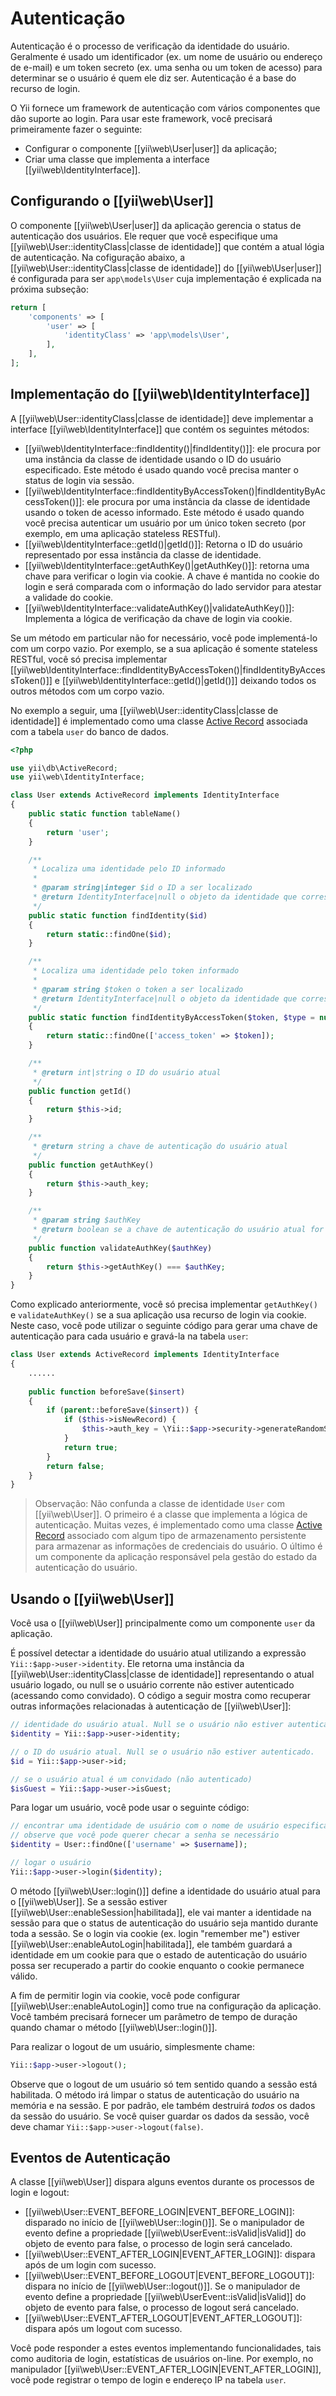 Autenticação
==============

Autenticação é o processo de verificação da identidade do usuário. Geralmente é usado um identificador (ex. um nome de usuário ou endereço de e-mail) e um token secreto (ex. uma senha ou um token de acesso) para determinar se o usuário é quem ele diz ser. Autenticação é a base do recurso de login.

O Yii fornece um framework de autenticação com vários componentes que dão suporte ao login. Para usar este framework, você precisará primeiramente fazer o seguinte:
 
* Configurar o componente [[yii\web\User|user]] da aplicação;
* Criar uma classe que implementa a interface [[yii\web\IdentityInterface]].


## Configurando o [[yii\web\User]] <span id="configuring-user"></span>

O componente [[yii\web\User|user]] da aplicação gerencia o status de autenticação dos usuários. Ele requer que você especifique uma [[yii\web\User::identityClass|classe de identidade]] que contém a atual lógia de autenticação.
Na cofiguração abaixo, a [[yii\web\User::identityClass|classe de identidade]] do
[[yii\web\User|user]] é configurada para ser `app\models\User` cuja implementação é explicada na próxima subseção:
  
```php
return [
    'components' => [
        'user' => [
            'identityClass' => 'app\models\User',
        ],
    ],
];
```


## Implementação do [[yii\web\IdentityInterface]] <span id="implementing-identity"></span>

A [[yii\web\User::identityClass|classe de identidade]] deve implementar a interface [[yii\web\IdentityInterface]] que contém os seguintes métodos:

* [[yii\web\IdentityInterface::findIdentity()|findIdentity()]]: ele procura por uma instância da classe de identidade usando o ID do usuário especificado. Este método é usado quando você precisa manter o status de login via sessão.
* [[yii\web\IdentityInterface::findIdentityByAccessToken()|findIdentityByAccessToken()]]: ele procura por uma instância da classe de identidade usando o token de acesso informado. Este método é usado quando você precisa autenticar um usuário por um único token secreto (por exemplo, em uma aplicação stateless RESTful).
* [[yii\web\IdentityInterface::getId()|getId()]]: Retorna o ID do usuário representado por essa instância da classe de identidade.
* [[yii\web\IdentityInterface::getAuthKey()|getAuthKey()]]: retorna uma chave para verificar o login via cookie. A chave é mantida no cookie do login e será comparada com o informação do lado servidor para atestar a validade do cookie.
* [[yii\web\IdentityInterface::validateAuthKey()|validateAuthKey()]]: Implementa a lógica de verificação da chave de login via cookie.

Se um método em particular não for necessário, você pode implementá-lo com um corpo vazio. Por exemplo, se a sua aplicação é somente stateless RESTful, você só precisa implementar [[yii\web\IdentityInterface::findIdentityByAccessToken()|findIdentityByAccessToken()]]
e [[yii\web\IdentityInterface::getId()|getId()]] deixando todos os outros métodos com um corpo vazio.

No exemplo a seguir, uma [[yii\web\User::identityClass|classe de identidade]] é implementado como uma classe [Active Record](db-active-record.md) associada com a tabela `user` do banco de dados.

```php
<?php

use yii\db\ActiveRecord;
use yii\web\IdentityInterface;

class User extends ActiveRecord implements IdentityInterface
{
    public static function tableName()
    {
        return 'user';
    }

    /**
     * Localiza uma identidade pelo ID informado
     *
     * @param string|integer $id o ID a ser localizado
     * @return IdentityInterface|null o objeto da identidade que corresponde ao ID informado
     */
    public static function findIdentity($id)
    {
        return static::findOne($id);
    }

    /**
     * Localiza uma identidade pelo token informado
     *
     * @param string $token o token a ser localizado
     * @return IdentityInterface|null o objeto da identidade que corresponde ao token informado
     */
    public static function findIdentityByAccessToken($token, $type = null)
    {
        return static::findOne(['access_token' => $token]);
    }

    /**
     * @return int|string o ID do usuário atual
     */
    public function getId()
    {
        return $this->id;
    }

    /**
     * @return string a chave de autenticação do usuário atual
     */
    public function getAuthKey()
    {
        return $this->auth_key;
    }

    /**
     * @param string $authKey
     * @return boolean se a chave de autenticação do usuário atual for válida
     */
    public function validateAuthKey($authKey)
    {
        return $this->getAuthKey() === $authKey;
    }
}
```

Como explicado anteriormente, você só precisa implementar `getAuthKey()` e `validateAuthKey()` se a sua aplicação usa recurso de login via cookie. Neste caso, você pode utilizar o seguinte código para gerar uma chave de autenticação para cada usuário
e gravá-la na tabela `user`:

```php
class User extends ActiveRecord implements IdentityInterface
{
    ......
    
    public function beforeSave($insert)
    {
        if (parent::beforeSave($insert)) {
            if ($this->isNewRecord) {
                $this->auth_key = \Yii::$app->security->generateRandomString();
            }
            return true;
        }
        return false;
    }
}
```

> Observação: Não confunda a classe de identidade `User` com [[yii\web\User]]. O primeiro é a classe que implementa a lógica de autenticação. Muitas vezes, é implementado como uma classe  [Active Record](db-active-record.md) associado com algum tipo de armazenamento persistente para armazenar as informações de credenciais do usuário. O último é um componente da aplicação responsável pela gestão do estado da autenticação do usuário.


## Usando o [[yii\web\User]] <span id="using-user"></span>

Você usa o [[yii\web\User]] principalmente como um componente `user` da aplicação. 

É possível detectar a identidade do usuário atual utilizando a expressão `Yii::$app->user->identity`. Ele retorna uma instância da [[yii\web\User::identityClass|classe de identidade]] representando o atual usuário logado, ou null se o usuário corrente não estiver autenticado (acessando como convidado). O código a seguir mostra como recuperar outras informações relacionadas à autenticação de [[yii\web\User]]:

```php
// identidade do usuário atual. Null se o usuário não estiver autenticado.
$identity = Yii::$app->user->identity;

// o ID do usuário atual. Null se o usuário não estiver autenticado.
$id = Yii::$app->user->id;

// se o usuário atual é um convidado (não autenticado)
$isGuest = Yii::$app->user->isGuest;
```

Para logar um usuário, você pode usar o seguinte código:

```php
// encontrar uma identidade de usuário com o nome de usuário especificado.
// observe que você pode querer checar a senha se necessário
$identity = User::findOne(['username' => $username]);

// logar o usuário 
Yii::$app->user->login($identity);
```

O método [[yii\web\User::login()]] define a identidade do usuário atual para o [[yii\web\User]]. Se a sessão estiver [[yii\web\User::enableSession|habilitada]], ele vai manter a identidade na sessão para que o status de autenticação do usuário seja mantido durante toda a sessão. Se o login via cookie (ex. login "remember me") estiver [[yii\web\User::enableAutoLogin|habilitada]], ele também guardará a identidade em um cookie para que o estado de autenticação do usuário possa ser recuperado a partir do cookie enquanto o cookie permanece válido.

A fim de permitir login via cookie, você pode configurar [[yii\web\User::enableAutoLogin]] como true na configuração da aplicação. Você também precisará fornecer um parâmetro de tempo de duração quando chamar o método [[yii\web\User::login()]]. 

Para realizar o logout de um usuário, simplesmente chame:

```php
Yii::$app->user->logout();
```

Observe que o logout de um usuário só tem sentido quando a sessão está habilitada. O método irá limpar o status de autenticação do usuário na memória e na sessão. E por padrão, ele também destruirá *todos* os dados da sessão do usuário. Se você quiser guardar os dados da sessão, você deve chamar `Yii::$app->user->logout(false)`.


## Eventos de Autenticação <span id="auth-events"></span>

A classe [[yii\web\User]] dispara alguns eventos durante os processos de login e logout:

* [[yii\web\User::EVENT_BEFORE_LOGIN|EVENT_BEFORE_LOGIN]]: disparado no início de [[yii\web\User::login()]].
  Se o manipulador de evento define a propriedade [[yii\web\UserEvent::isValid|isValid]] do objeto de evento para false, o processo de login será cancelado. 
* [[yii\web\User::EVENT_AFTER_LOGIN|EVENT_AFTER_LOGIN]]: dispara após de um login com sucesso.
* [[yii\web\User::EVENT_BEFORE_LOGOUT|EVENT_BEFORE_LOGOUT]]: dispara no início de [[yii\web\User::logout()]]. Se o manipulador de evento define a propriedade [[yii\web\UserEvent::isValid|isValid]] do objeto de evento para false, o processo de logout será cancelado. 
* [[yii\web\User::EVENT_AFTER_LOGOUT|EVENT_AFTER_LOGOUT]]: dispara após um logout com sucesso.

Você pode responder a estes eventos implementando funcionalidades, tais como auditoria de login, estatísticas de usuários on-line. Por exemplo, no manipulador 
[[yii\web\User::EVENT_AFTER_LOGIN|EVENT_AFTER_LOGIN]], você pode registrar o tempo de login e endereço IP na tabela `user`.



